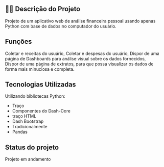 ## 👨‍💻 Descrição do Projeto  
Projeto de um aplicativo web de análise financeira pessoal usando apenas Python com base de dados no computador do usuário.

## Funções 

Coletar e receitas do usuário,
Coletar e despesas do usuário,
Dispor de uma página de Dashboards para análise visual sobre os dados fornecidos,
Dispor de uma página de extratos, para que possa visualizar os dados de forma mais minuciosa e completa.

## Tecnologias Utilizadas

Utilizando bibliotecas Python:
- Traço
- Componentes do Dash-Core
- traço HTML
- Dash Bootstrap
- Tradicionalmente
- Pandas


## Status do projeto
Projeto em andamento

